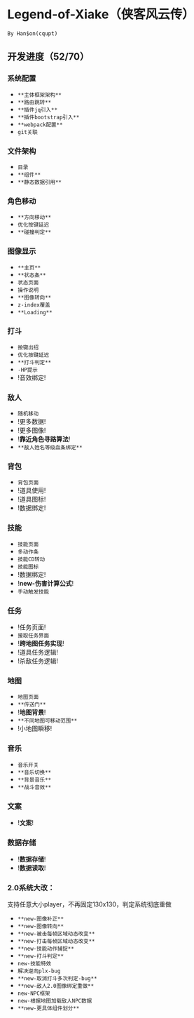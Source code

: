 # Legend-of-Xiake（侠客风云传）
```
By Han$on(cqupt)
```
## 开发进度（52/70）

### 系统配置
+ `**主体框架架构**`
+ `**路由跳转**`
+ `**插件jq引入**`
+ `**插件bootstrap引入**`
+ `**webpack配置**`
+ `git关联`

### 文件架构
+ `目录`
+ `**组件**`
+ `**静态数据引用**`

### 角色移动
+ `**方向移动**`
+ `优化按键延迟`
+ `**碰撞判定**`

### 图像显示
+ `**主页**`
+ `**状态条**`
+ `状态页面`
+ `操作说明`
+ `**图像转向**`
+ `z-index覆盖`
+ `**Loading**`

### 打斗
+ `按键出招`
+ `优化按键延迟`
+ `**打斗判定**`
+ `-HP提示`
+ !音效绑定!

### 敌人
+ `随机移动`
+ !更多数据!
+ !更多图像!
+ !**靠近角色寻路算法**!
+ `**敌人姓名等级血条绑定**`

### 背包
+ `背包页面`
+ !道具使用!
+ !道具图标!
+ !数据绑定!

### 技能
+ `技能页面`
+ `多动作条`
+ `技能CD转动`
+ `技能图标`
+ !数据绑定!
+ !**new-伤害计算公式**!
+ `手动触发技能`

### 任务
+ !任务页面!
+ `接取任务界面`
+ !**跨地图任务实现**!
+ !道具任务逻辑!
+ !杀敌任务逻辑!

### 地图
+ `地图页面`
+ `**传送门**`
+ !**地图背景**!
+ `**不同地图可移动范围**`
+ !小地图瞬移!

### 音乐
+ `音乐开关`
+ `**音乐切换**`
+ `**背景音乐**`
+ `**战斗音效**`

### 文案
+ !**文案**!

### 数据存储
+ !**数据存储**!
+ !**数据读取**!

### 2.0系统大改：
支持任意大小player，不再固定130x130，判定系统彻底重做
+ `**new-图像补正**`
+ `**new-图像转向**`
+ `**new-被击每帧区域动态改变**`
+ `**new-打击每帧区域动态改变**`
+ `**new-技能动作捕捉**`
+ `**new-打斗判定**`
+ `new-技能特效`
+ `解决逆向plx-bug`
+ `**new-取消打斗多次判定-bug**`
+ `**new-敌人2.0图像绑定重做**`
+ `new-NPC框架`
+ `new-根据地图加载敌人NPC数据`
+ `**new-更具体组件划分**`